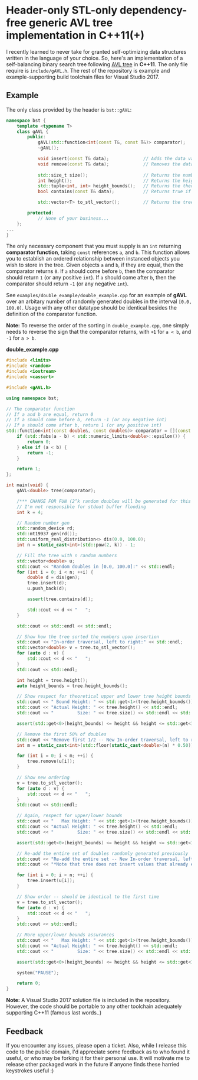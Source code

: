 # Header-only STL-only dependency-free generic AVL tree implementation in C++11(+)

I recently learned to never take for granted self-optimizing data structures written in the language of your choice. So, here's an implementation of a self-balancing binary search tree following [AVL tree](https://en.wikipedia.org/wiki/AVL_tree) in **C++11**. The only file require is `include/gAVL.h`. The rest of the repository is example and example-supporting build toolchain files for Visual Studio 2017.

## Example

The only class provided by the header is ```bst::gAVL```:

```cpp
namespace bst {
	template <typename T>
	class gAVL {
		public:
			gAVL(std::function<int(const T&, const T&)> comparator);
			~gAVL();

			void insert(const T& data);				// Adds the data value to the tree (if it already exists in the tree, does nothing) [O(log(n)]
			void remove(const T& data);				// Removes the data value from the tree (if it does not exist in the tree does nothing) [O(log(n))]
			
			std::size_t size();						// Returns the number of items stored in the tree [O(1)]
			int height();							// Returns the height of the tree (if you *must* know) [O(n)]
			std::tuple<int, int> height_bounds();	// Returns the theoretical upper and lower bounds of the AVL tree (O(1))
			bool contains(const T& data);			// Returns true if the data value is contained in the tree, false otherwise [O(log(n)]

			std::vector<T> to_stl_vector();			// Returns the tree as an ordered vector, with the comparator "least" (negative to all others) value first, and the comparator "most" (positive to all others) last [O(n)]

		protected:
			// None of your business...
	};
...
}
```

The only necessary component that you must supply is an `int` returning **comparator function**, taking `const` references `a`, and `b`. This function allows you to establish an ordered relationship between instanced objects you wish to store in the tree. Given objects `a` and `b`, if they are equal, then the comparator returns `0`. If `a` should come before `b`, then the comparator should return `1` (or any positive `int`). If `a` should come after `b`, then the comparator should return `-1` (or any negative `int`).

See `examples/double_example/double_example.cpp` for an example of **gAVL** over an arbitary number of randomly generated doubles in the interval `[0.0, 100.0]`. Usage with any other datatype should be identical besides the definition of the comparator function.

**Note:** To reverse the order of the sorting in `double_example.cpp`, one simply needs to reverse the sign that the comparator returns, with `+1` for `a < b`, and `-1` for `a > b`.

**double_example.cpp**

```cpp
#include <limits>
#include <random>
#include <iostream>
#include <cassert>

#include <gAVL.h>

using namespace bst;

// The comparator function 
// If a and b are equal, return 0
// If a should come before b, return -1 (or any negative int)
// If a should come after b, return 1 (or any positive int)
std::function<int(const double&, const double&)> comparator = [](const double& a, const double& b) -> int {
	if (std::fabs(a - b) < std::numeric_limits<double>::epsilon()) {
		return 0;
	} else if (a < b) {
		return -1;
	} 

	return 1;
};

int main(void) {
	gAVL<double> tree(comparator);

	/*** CHANGE FOR FUN (2^k random doubles will be generated for this test) ***/
	// I'm not responsible for stdout buffer flooding
	int k = 4;

	// Random number gen
	std::random_device rd;  
	std::mt19937 gen(rd()); 
	std::uniform_real_distribution<> dis(0.0, 100.0);
	int n = static_cast<int>(std::pow(2, k)) - 1;

	// Fill the tree with n random numbers
	std::vector<double> u; 
	std::cout << "Random doubles in [0.0, 100.0]:" << std::endl;
	for (int i = 0; i < n; ++i) {
		double d = dis(gen);
		tree.insert(d);
		u.push_back(d);

		assert(tree.contains(d));

		std::cout << d << "   ";
	}

	std::cout << std::endl << std::endl;

	// Show how the tree sorted the numbers upon insertion
	std::cout << "In-order traversal, left to right:" << std::endl;
	std::vector<double> v = tree.to_stl_vector();
	for (auto d : v) {
		std::cout << d << "   ";
	}
	std::cout << std::endl;

	int height = tree.height();
	auto height_bounds = tree.height_bounds();

	// Show respect for theoretical upper and lower tree height bounds
	std::cout << " Bound Height: " << std::get<1>(tree.height_bounds()) << std::endl;
	std::cout << "Actual Height: " << tree.height() << std::endl;
	std::cout << "         Size: " << tree.size() << std::endl << std::endl;

	assert(std::get<0>(height_bounds) <= height && height <= std::get<1>(height_bounds));

	// Remove the first 50% of doubles
	std::cout << "Remove first 1/2 -- New In-order traversal, left to right: " << std::endl;
	int m = static_cast<int>(std::floor(static_cast<double>(n) * 0.50));

	for (int i = 0; i < m; ++i) {
		tree.remove(u[i]);
	}

	// Show new ordering
	v = tree.to_stl_vector();
	for (auto d : v) {
		std::cout << d << "   ";
	}
	std::cout << std::endl;

	// Again, respect for upper/lower bounds
	std::cout << "   Max Height: " << std::get<1>(tree.height_bounds()) << std::endl;
	std::cout << "Actual Height: " << tree.height() << std::endl;
	std::cout << "         Size: " << tree.size() << std::endl << std::endl;

	assert(std::get<0>(height_bounds) <= height && height <= std::get<1>(height_bounds));

	// Re-add the entire set of doubles randomly generated previously
	std::cout << "Re-add the entire set -- New In-order traversal, left to right: " << std::endl;
	std::cout << "*Note that tree does not insert values that already exist in the tree*" << std::endl;

	for (int i = 0; i < n; ++i) {
		tree.insert(u[i]);
	}

	// Show order -- should be identical to the first time
	v = tree.to_stl_vector();
	for (auto d : v) {
		std::cout << d << "   ";
	}
	std::cout << std::endl;

	// More upper/lower bounds assurances
	std::cout << "   Max Height: " << std::get<1>(tree.height_bounds()) << std::endl;
	std::cout << "Actual Height: " << tree.height() << std::endl;
	std::cout << "         Size: " << tree.size() << std::endl << std::endl;

	assert(std::get<0>(height_bounds) <= height && height <= std::get<1>(height_bounds));

	system("PAUSE");

	return 0;
}
```

**Note:** A Visual Studio 2017 solution file is included in the repository. However, the code should be portable to any other toolchain adequately supporting C++11 (famous last words..)

## Feedback
If you encounter any issues, please open a ticket. Also, while I release this code to the public domain, I'd appreciate some feedback as to who found it useful, or who may be forking it for their personal use. It will motivate me to release other packaged work in the future if anyone finds these harried keystrokes useful :)